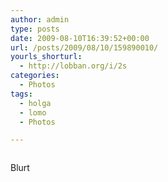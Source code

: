 ```yaml
---
author: admin
type: posts
date: 2009-08-10T16:39:52+00:00
url: /posts/2009/08/10/159890010/
yourls_shorturl:
  - http://lobban.org/i/2s
categories:
  - Photos
tags:
  - holga
  - lomo
  - Photos

---
```

<div class="figure">
  <img src="http://andy.lobban.org/photo/1280/159890010/1/n6SoNyvfPqyz4mfktT6jD335" alt="" />
</div>

Blurt